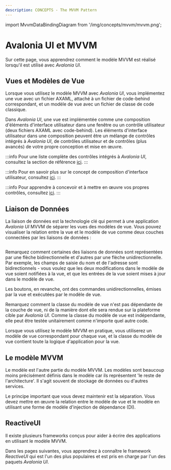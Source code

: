```yaml
---
description: CONCEPTS - The MVVM Pattern
---
```


import MvvmDataBindingDiagram from '/img/concepts/mvvm/mvvm.png';

# Avalonia UI et MVVM

Sur cette page, vous apprendrez comment le modèle MVVM est réalisé lorsqu'il est utilisé avec _Avalonia UI_.

## Vues et Modèles de Vue

Lorsque vous utilisez le modèle MVVM avec _Avalonia UI_, vous implémentez une vue avec un fichier AXAML, attaché à un fichier de code-behind correspondant, et un modèle de vue avec un fichier de classe de code classique.

Dans _Avalonia UI_, une vue est implémentée comme une composition d'éléments d'interface utilisateur dans une fenêtre ou un contrôle utilisateur (deux fichiers AXAML avec code-behind). Les éléments d'interface utilisateur dans une composition peuvent être un mélange de contrôles intégrés à _Avalonia UI_, de contrôles utilisateur et de contrôles (plus avancés) de votre propre conception et mise en œuvre.

:::info
Pour une liste complète des contrôles intégrés à _Avalonia UI_, consultez la section de référence [ici](../../reference/controls/).
:::

:::info
Pour en savoir plus sur le concept de composition d'interface utilisateur, consultez [ici](../ui-composition.md).
:::

:::info
Pour apprendre à concevoir et à mettre en œuvre vos propres contrôles, consultez [ici](../../guides/custom-controls/how-to-create-a-custom-controls-library.md).
:::

## Liaison de Données

La liaison de données est la technologie clé qui permet à une application _Avalonia UI_ MVVM de séparer les vues des modèles de vue. Vous pouvez visualiser la relation entre la vue et le modèle de vue comme deux couches connectées par les liaisons de données :

<img src={MvvmDataBindingDiagram} alt=""/>

Remarquez comment certaines des liaisons de données sont représentées par une flèche bidirectionnelle et d'autres par une flèche unidirectionnelle. Par exemple, les champs de saisie du nom et de l'adresse sont bidirectionnels - vous voulez que les deux modifications dans le modèle de vue soient notifiées à la vue, et que les entrées de la vue soient mises à jour dans le modèle de vue.

Les boutons, en revanche, ont des commandes unidirectionnelles, émises par la vue et exécutées par le modèle de vue.

Remarquez comment la classe du modèle de vue n'est pas dépendante de la couche de vue, ni de la manière dont elle sera rendue sur la plateforme cible par _Avalonia UI_. Comme la classe du modèle de vue est indépendante, elle peut être testée unitairement comme n'importe quel autre code.

Lorsque vous utilisez le modèle MVVM en pratique, vous utiliserez un modèle de vue correspondant pour chaque vue, et la classe du modèle de vue contient toute la logique d'application pour la vue.

## Le modèle MVVM

Le modèle est l'autre partie du modèle MVVM. Les modèles sont beaucoup moins précisément définis dans le modèle car ils représentent 'le reste de l'architecture'. Il s'agit souvent de stockage de données ou d'autres services.

Le principe important que vous devez maintenir est la séparation. Vous devez mettre en œuvre la relation entre le modèle de vue et le modèle en utilisant une forme de modèle d'injection de dépendance (DI).

## ReactiveUI

Il existe plusieurs frameworks conçus pour aider à écrire des applications en utilisant le modèle MVVM.

Dans les pages suivantes, vous apprendrez à connaître le framework _ReactiveUI_ qui est l'un des plus populaires et est pris en charge par l'un des paquets _Avalonia UI_.